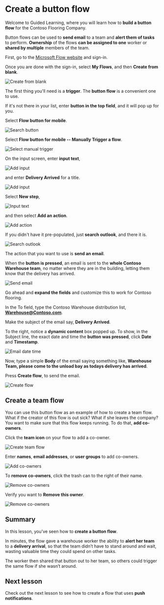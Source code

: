 <properties
   pageTitle="Create a button flow | Microsoft Flow"
   description="Create a button flow and team flow for Contoso Flooring."
   services=""
   suite="flow"
   documentationCenter="na"
   authors="v-joaloh"
   manager="anneta"
   editor=""
   tags=""
   featuredVideoId="kZs7lqgp4LU"
   courseDuration="5m"/>

<tags
   ms.service="flow"
   ms.devlang="na"
   ms.topic="get-started-article"
   ms.tgt_pltfrm="na"
   ms.workload="na"
   ms.date="06/08/2017"
   ms.author="v-joaloh"/>

# Create a button flow #

Welcome to Guided Learning, where you will learn how to **build a button flow** for the Contoso Flooring Company. 

Button flows can be used to **send email** to a team and **alert them of tasks** to perform. **Ownership** of the flows **can be assigned to one** worker or **shared by multiple** members of the team.  

  
First, go to the [ Microsoft Flow website](https://ms.flow.microsoft.com/en-us/) and sign-in.

Once you are done with the sign-in, select **My Flows**, and then **Create from blank**.

![Create from blank](./media/learning-create-button-flow/2-create-from-blank.png)

The first thing you'll need is a **trigger**. The **button flow** is a convenient one to use. 

If it's not there in your list, enter **button in the top field**, and it will pop up for you. 

Select **Flow button for mobile**.

![Search button](./media/learning-create-button-flow/3-button-flow.png) 

Select **Flow button for mobile -- Manually Trigger a flow**.

![Select manual trigger](./media/learning-create-button-flow/4-press-it.png)

On the input screen, enter **input text**,

![Add input](./media/learning-create-button-flow/5-add-input.png)

and enter **Delivery Arrived** for a title.

![Add input](./media/learning-create-button-flow/6-text-for-flow.png)

Select **New step**, 

![Input text](./media/learning-create-button-flow/7-input-description.png)

and then select **Add an action**. 

![Add action](./media/learning-create-button-flow/8-add-an-action.png)

If you didn't have it pre-populated, just **search outlook**, and there it is.

![Search outlook](./media/learning-create-button-flow/9-search-outlook.png)


The action that you want to use is **send an email**.

When the **button is pressed**, an email is sent to the **whole Contoso Warehouse team**, no matter where they are in the building, letting them know that the delivery has arrived.

![Send email](./media/learning-create-button-flow/10-send-email.png)

Go ahead and **expand the fields** and customize this to work for Contoso flooring.

In the To field, type the Contoso Warehouse distribution list, **Warehouse@Contoso.com**.

Make the subject of the email say, **Delivery Arrived**. 

To the right, notice a **dynamic content** box popped up. To show, in the Subject line, the exact date and time the **button was pressed**, click **Date** and **Timestamp**. 

![Email date time](./media/learning-create-button-flow/11-email-date-time.png)


Now, type a simple **Body** of the email saying something like, **Warehouse Team, please come to the unload bay as todays delivery has arrived**.

Press **Create flow**, to send the email.

![Create flow](./media/learning-create-button-flow/12-create-flow.png)


## Create a team flow ##

You can use this button flow as an example of how to create a team flow. What if the creator of this flow is out sick? What if she leaves the company? You want to make sure that this flow keeps running. To do that,  **add co-owners**.

Click the **team icon** on your flow to add a co-owner.

![Create team flow](./media/learning-create-button-flow/13-create-team-flow.png) 

Enter **names**, **email addresses**, or **user groups** to add co-owners.

![Add co-owners](./media/learning-create-button-flow/14-add-co-owners.png)

To **remove co-owners**, click the trash can to the right of their name.

![Remove co-owners](./media/learning-create-button-flow/15-remove-co-owners.png)

Verify you want to **Remove this owner**.

![Remove co-owners](./media/learning-create-button-flow/16-agree-to-remove.png)

## Summary ##

In this lesson, you've seen how to **create a button flow**. 

In minutes, the flow gave a warehouse worker the ability to **alert her team** to a **delivery arrival**, so that the team didn’t have to stand around and wait, wasting valuable time they could spend on other tasks. 

The worker then shared that button out to her team, so others could trigger the same flow if she wasn’t around.

## Next lesson ##

Check out the next lesson to see how to create a flow that uses **push notifications**. 
